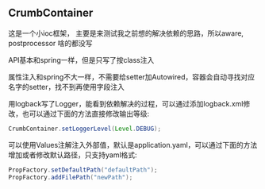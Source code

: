 ## CrumbContainer

这是一个小ioc框架， 主要是来测试我之前想的解决依赖的思路，所以aware, postprocessor 啥的都没写

API基本和spring一样，但是只写了按class注入

属性注入和spring不大一样，不需要给setter加Autowired，容器会自动寻找对应名字的setter，找不到再使用字段注入

用logback写了Logger，能看到依赖解决的过程，可以通过添加logback.xml修改，也可以通过下面的方法直接修改输出等级:

```java
CrumbContainer.setLoggerLevel(Level.DEBUG);
```

可以使用Values注解注入外部值，默认是application.yaml，可以通过下面的方法增加或者修改默认路径，只支持yaml格式:

```java
PropFactory.setDefaultPath("defaultPath");
PropFactory.addFilePath("newPath");
```




